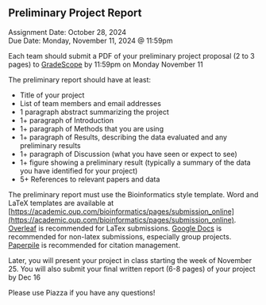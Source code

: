 ## Preliminary Project Report
Assignment Date: October 28, 2024 <br>
Due Date: Monday, November 11, 2024 @ 11:59pm <br>

Each team should submit a PDF of your preliminary project proposal (2 to 3 pages) to [GradeScope](https://www.gradescope.com/courses/839343) by 11:59pm on Monday November 11

The preliminary report should have at least:
- Title of your project
- List of team members and email addresses
- 1 paragraph abstract summarizing the project
- 1+ paragraph of Introduction
- 1+ paragraph of Methods that you are using
- 1+ paragraph of Results, describing the data evaluated and any preliminary results
- 1+ paragraph of Discussion (what you have seen or expect to see)
- 1+ figure showing a preliminary result (typically a summary of the data you have identified for your project)
- 5+ References to relevant papers and data

The preliminary report must use the Bioinformatics style template. Word and LaTeX templates are available at [https://academic.oup.com/bioinformatics/pages/submission_online](https://academic.oup.com/bioinformatics/pages/submission_online). [Overleaf](https://www.overleaf.com/) is recommended for LaTex submissions. [Google Docs](http://docs.google.com/) is recommended for non-latex submissions, especially group projects. [Paperpile](https://paperpile.com/) is recommended for citation management.

Later, you will present your project in class starting the week of November 25. You will also submit your final written report (6-8 pages) of your project by Dec 16

Please use Piazza if you have any questions!

